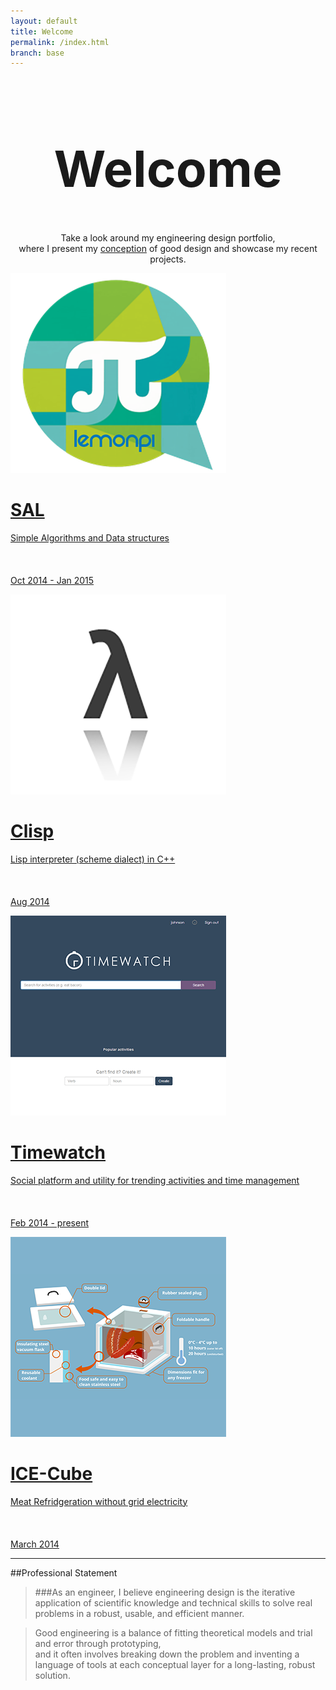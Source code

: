 ```yaml
---
layout: default
title: Welcome
permalink: /index.html
branch: base
---
```

<h1 style="text-align:center;font-size:80px;">Welcome</h1>
<p align="center">Take a look around my engineering design portfolio,  <br>
where I present my <a href="principles.html">conception</a> of good design and showcase my recent projects.  
<br></p>


<div class="gallery" id="main-gallery">

<a href="sal/"><div class="box">
<img src="res/projects/lemonpi.png"/>
<span class="caption">
<h1 class="caption-title">SAL</h1>
Simple Algorithms and Data structures<br><br><br><br>
Oct 2014 - Jan 2015
</span>
</div></a>

<a href="projects/clisp/"><div class="box">
<img src="projects/clisp.png"/>
<span class="caption">
<h1 class="caption-title">Clisp</h1>
Lisp interpreter (scheme dialect) in C++<br><br><br><br>
Aug 2014
</span>
</div></a>


<a href="projects/timewatch/"><div class="box">
<img src="projects/timewatch.png"/>
<span class="caption">
<h1 class="caption-title">Timewatch</h1>
Social platform and utility for trending activities and time management <br><br><br><br>
Feb 2014 - present
</span>
</div></a>

<a href="projects/icecube/"><div class="box">
<img src="projects/icecube.png"/>
<span class="caption">
<h1 class="caption-title">ICE-Cube</h1>
Meat Refridgeration without grid electricity <br><br><br><br>
March 2014
</span>
</div></a>

</div>



----------------------------
##Professional Statement
> ###As an engineer,
> I believe engineering design is the iterative application of scientific knowledge and technical skills to solve real problems in a robust, usable, and efficient manner.
  

> Good engineering is a balance of fitting theoretical models and trial and error through prototyping,  
> and it often involves breaking down the problem and inventing a language of tools at each conceptual layer for a long-lasting, robust solution.

